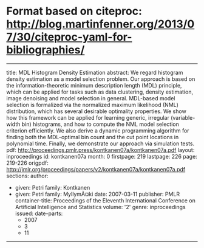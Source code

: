 # Format based on citeproc: http://blog.martinfenner.org/2013/07/30/citeproc-yaml-for-bibliographies/
---
title: MDL Histogram Density Estimation
abstract: We regard histogram density estimation as a model selection problem. Our
  approach is based on the information-theoretic minimum description length (MDL)
  principle, which can be applied for tasks such as data clustering, density estimation,
  image denoising and model selection in general. MDL-based model selection is formalized
  via the normalized maximum likelihood (NML) distribution, which has several desirable
  optimality properties. We show how this framework can be applied for learning generic,
  irregular (variable-width bin) histograms, and how to compute the NML model selection
  criterion efficiently. We also derive a dynamic programming algorithm for finding
  both the MDL-optimal bin count and the cut point locations in polynomial time. Finally,
  we demonstrate our approach via simulation tests.
pdf: http://proceedings.pmlr.press/kontkanen07a/kontkanen07a.pdf
layout: inproceedings
id: kontkanen07a
month: 0
firstpage: 219
lastpage: 226
page: 219-226
origpdf: http://jmlr.org/proceedings/papers/v2/kontkanen07a/kontkanen07a.pdf
sections: 
author:
- given: Petri
  family: Kontkanen
- given: Petri
  family: MyllymÃ¤ki
date: 2007-03-11
publisher: PMLR
container-title: Proceedings of the Eleventh International Conference on Artificial
  Intelligence and Statistics
volume: '2'
genre: inproceedings
issued:
  date-parts:
  - 2007
  - 3
  - 11
---
